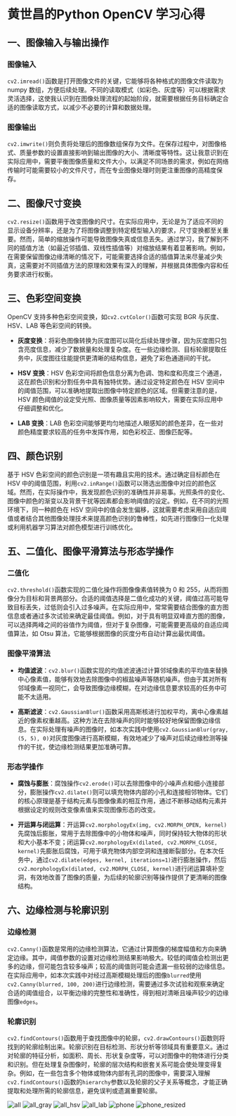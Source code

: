 # 黄世昌的Python OpenCV 学习心得

## 一、图像输入与输出操作

### 图像输入
`cv2.imread()`函数是打开图像文件的关键，它能够将各种格式的图像文件读取为 numpy 数组，方便后续处理。不同的读取模式（如彩色、灰度等）可以根据需求灵活选择，这使我认识到在图像处理流程的起始阶段，就需要根据任务目标确定合适的图像读取方式，以减少不必要的计算和数据处理。

### 图像输出
`cv2.imwrite()`则负责将处理后的图像数组保存为文件。在保存过程中，对图像格式、质量参数的设置直接影响到输出图像的大小、清晰度等特性。这让我意识到在实际应用中，需要平衡图像质量和文件大小，以满足不同场景的需求，例如在网络传输时可能需要较小的文件尺寸，而在专业图像处理时则更注重图像的高精度保存。

## 二、图像尺寸变换

`cv2.resize()`函数用于改变图像的尺寸。在实际应用中，无论是为了适应不同的显示设备分辨率，还是为了将图像调整到特定模型输入的要求，尺寸变换都至关重要。然而，简单的缩放操作可能导致图像失真或信息丢失。通过学习，我了解到不同的插值方法（如最近邻插值、双线性插值等）对缩放结果有着显著影响。例如，在需要保留图像边缘清晰的情况下，可能需要选择合适的插值算法来尽量减少失真，这需要对不同插值方法的原理和效果有深入的理解，并根据具体图像内容和任务要求进行权衡。

## 三、色彩空间变换

OpenCV 支持多种色彩空间变换，如`cv2.cvtColor()`函数可实现 BGR 与灰度、HSV、LAB 等色彩空间的转换。

- **灰度变换**：将彩色图像转换为灰度图可以简化后续处理步骤，因为灰度图只包含亮度信息，减少了数据量和处理复杂度。在一些边缘检测、目标轮廓提取任务中，灰度图往往能提供更清晰的结构信息，避免了彩色通道间的干扰。
  
- **HSV 变换**：HSV 色彩空间将颜色信息分离为色调、饱和度和亮度三个通道，这在颜色识别和分割任务中具有独特优势。通过设定特定颜色在 HSV 空间中的阈值范围，可以准确地提取出图像中特定颜色的区域。但需要注意的是，HSV 颜色阈值的设定受光照、图像质量等因素影响较大，需要在实际应用中仔细调整和优化。

- **LAB 变换**：LAB 色彩空间能够更均匀地描述人眼感知的颜色差异，在一些对颜色精度要求较高的任务中发挥作用，如色彩校正、图像匹配等。

## 四、颜色识别

基于 HSV 色彩空间的颜色识别是一项有趣且实用的技术。通过确定目标颜色在 HSV 中的阈值范围，利用`cv2.inRange()`函数可以筛选出图像中对应的颜色区域。然而，在实际操作中，我发现颜色识别的准确性并非易事。光照条件的变化、图像中颜色的渐变以及背景干扰等因素都会影响阈值的设定。例如，在不同的光照环境下，同一种颜色在 HSV 空间中的值会发生偏移，这就需要考虑采用自适应阈值或者结合其他图像处理技术来提高颜色识别的鲁棒性，如先进行图像归一化处理或利用机器学习算法对颜色模型进行训练优化。

## 五、二值化、图像平滑算法与形态学操作

### 二值化
`cv2.threshold()`函数实现的二值化操作将图像像素值转换为 0 和 255，从而将图像分为目标和背景两部分。合适的阈值选择是二值化成功的关键，阈值过高可能导致目标丢失，过低则会引入过多噪声。在实际应用中，常常需要结合图像的直方图信息或者通过多次试验来确定最佳阈值。例如，对于具有明显双峰直方图的图像，可以选择两峰之间的谷值作为阈值，但对于复杂图像，可能需要更高级的自适应阈值算法，如 Otsu 算法，它能够根据图像的灰度分布自动计算出最优阈值。

### 图像平滑算法

- **均值滤波**：`cv2.blur()`函数实现的均值滤波通过计算邻域像素的平均值来替换中心像素值，能够有效地去除图像中的椒盐噪声等随机噪声。但由于其对所有邻域像素一视同仁，会导致图像边缘模糊，在对边缘信息要求较高的任务中可能不太适用。

- **高斯滤波**：`cv2.GaussianBlur()`函数采用高斯核进行加权平均，离中心像素越近的像素权重越高。这种方法在去除噪声的同时能够较好地保留图像边缘信息。在实际处理有噪声的图像时，如本次实践中使用`cv2.GaussianBlur(gray, (5, 5), 0)`对灰度图像进行高斯模糊，有效地减少了噪声对后续边缘检测等操作的干扰，使边缘检测结果更加准确可靠。

### 形态学操作

- **腐蚀与膨胀**：腐蚀操作`cv2.erode()`可以去除图像中的小噪声点和细小连接部分，膨胀操作`cv2.dilate()`则可以填充物体内部的小孔和连接相邻物体。它们的核心原理是基于结构元素与图像像素的相互作用，通过不断移动结构元素并根据设定的规则改变像素值来实现图像形态的改变。

- **开运算与闭运算**：开运算`cv2.morphologyEx(img, cv2.MORPH_OPEN, kernel)`先腐蚀后膨胀，常用于去除图像中的小物体和噪声，同时保持较大物体的形状和大小基本不变；闭运算`cv2.morphologyEx(dilated, cv2.MORPH_CLOSE, kernel)`先膨胀后腐蚀，可用于填充物体内部空洞和连接断裂部分。在本次任务中，通过`cv2.dilate(edges, kernel, iterations=1)`进行膨胀操作，然后`cv2.morphologyEx(dilated, cv2.MORPH_CLOSE, kernel)`进行闭运算填补空洞，有效地改善了图像的质量，为后续的轮廓识别等操作提供了更清晰的图像结构。

## 六、边缘检测与轮廓识别

### 边缘检测
`cv2.Canny()`函数是常用的边缘检测算法，它通过计算图像的梯度幅值和方向来确定边缘。其中，阈值参数的设置对边缘检测结果影响极大。较低的阈值会检测出更多的边缘，但可能包含较多噪声；较高的阈值则可能会遗漏一些较弱的边缘信息。在实际应用中，如本次实践中对经过高斯模糊处理后的图像`blurred`使用`cv2.Canny(blurred, 100, 200)`进行边缘检测，需要通过多次试验和观察来确定合适的阈值组合，以平衡边缘的完整性和准确性，得到相对清晰且噪声较少的边缘图像`edges`。

### 轮廓识别
`cv2.findContours()`函数用于查找图像中的轮廓，`cv2.drawContours()`函数则将找到的轮廓绘制出来。轮廓识别在目标检测、形状分析等领域具有重要意义。通过对轮廓的特征分析，如面积、周长、形状复杂度等，可以对图像中的物体进行分类和识别。但在处理复杂图像时，轮廓的层次结构和嵌套关系可能会使处理变得复杂。例如，在一些包含多个物体或物体内部有孔洞的图像中，需要深入理解`cv2.findContours()`函数的`hierarchy`参数以及轮廓的父子关系等概念，才能正确提取和处理所需的轮廓信息，避免误判或遗漏重要轮廓。

![all](https://github.com/user-attachments/assets/beea8824-0b0a-466a-9a2a-0994fd8e757a)
![all_gray](https://github.com/user-attachments/assets/40f9dbf9-0510-47d3-af12-511376771e04)
![all_hsv](https://github.com/user-attachments/assets/f67b6b89-032b-4149-bb27-f5657f482617)
![all_lab](https://github.com/user-attachments/assets/7022de59-d951-464b-861d-54dfe0d0fd21)
![phone](https://github.com/user-attachments/assets/529f4dda-4df8-4c5c-852b-b80a0c2d9232)
![phone_resized](https://github.com/user-attachments/assets/3b0c905e-eec1-4eff-8144-a85cc9be296a)

